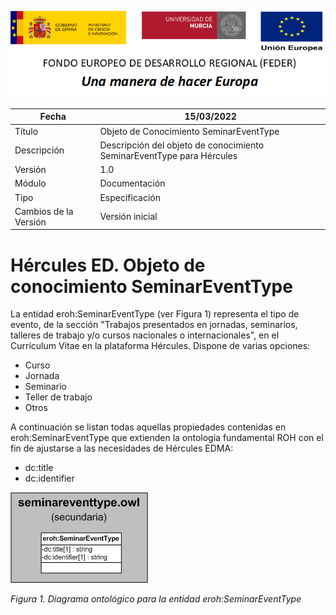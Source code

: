 ![](../../Docs/media/CabeceraDocumentosMD.png)

| Fecha         | 15/03/2022                                                   |
| ------------- | ------------------------------------------------------------ |
|Título|Objeto de Conocimiento SeminarEventType| 
|Descripción|Descripción del objeto de conocimiento SeminarEventType para Hércules|
|Versión|1.0|
|Módulo|Documentación|
|Tipo|Especificación|
|Cambios de la Versión|Versión inicial|

# Hércules ED. Objeto de conocimiento SeminarEventType

La entidad eroh:SeminarEventType (ver Figura 1) representa el tipo de evento, de la sección "Trabajos presentados en jornadas, seminarios, talleres de trabajo y/o cursos nacionales o internacionales", en el Curriculum Vitae en la plataforma Hércules. Dispone de varias opciones:
- Curso
- Jornada
- Seminario
- Teller de trabajo
- Otros

A continuación se listan todas aquellas propiedades contenidas en eroh:SeminarEventType que extienden la ontología fundamental ROH con el fin de ajustarse a las necesidades de Hércules EDMA:

- dc:title
- dc:identifier

![](../../Docs/media/ObjetosDeConocimiento/SeminarEventType.png)

*Figura 1. Diagrama ontológico para la entidad eroh:SeminarEventType*
